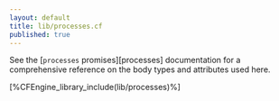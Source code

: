 ```yaml
---
layout: default
title: lib/processes.cf
published: true
---
```


See the [`processes` promises][processes] documentation for a
comprehensive reference on the body types and attributes used here.

[%CFEngine_library_include(lib/processes)%]
